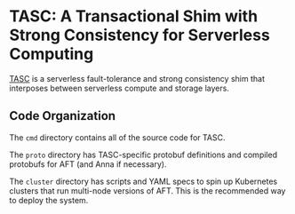 # TASC: A Transactional Shim with Strong Consistency for Serverless Computing

[TASC](https://github.com/saurav-c/aftsi) is a serverless fault-tolerance and strong consistency shim that interposes between serverless compute and storage layers.

## Code Organization

The `cmd` directory contains all of the source code for TASC.

The `proto` directory has TASC-specific protobuf definitions and compiled protobufs for AFT (and Anna if necessary).

The `cluster` directory has scripts and YAML specs to spin up Kubernetes clusters that run multi-node versions of AFT. This is the recommended way to deploy the system.
